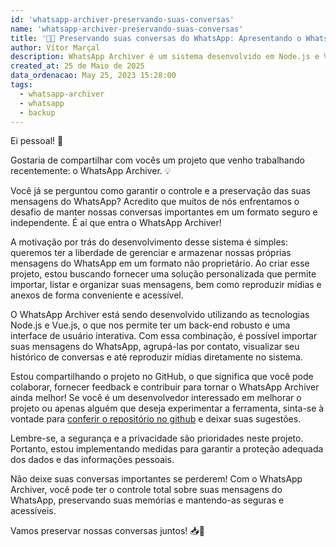 ```yaml
---
id: 'whatsapp-archiver-preservando-suas-conversas'
name: 'whatsapp-archiver-preservando-suas-conversas'
title: '📱💬 Preservando suas conversas do WhatsApp: Apresentando o WhatsApp Archiver 💬📱'
author: Vítor Marçal
description: WhatsApp Archiver é um sistema desenvolvido em Node.js e Vue.js que permite importar, organizar e reproduzir mensagens do WhatsApp. Com o objetivo de preservar suas conversas, o projeto oferece controle independente sobre os dados, facilitando a realização de backups e mantendo suas mensagens em um formato não proprietário.
created_at: 25 de Maio de 2025
data_ordenacao: May 25, 2023 15:28:00
tags:
  - whatsapp-archiver
  - whatsapp
  - backup
---
```



Ei pessoal! 🌟

Gostaria de compartilhar com vocês um projeto que venho trabalhando recentemente: o WhatsApp Archiver. 💡

Você já se perguntou como garantir o controle e a preservação das suas mensagens do WhatsApp? Acredito que muitos de nós enfrentamos o desafio de manter nossas conversas importantes em um formato seguro e independente. É aí que entra o WhatsApp Archiver!

A motivação por trás do desenvolvimento desse sistema é simples: queremos ter a liberdade de gerenciar e armazenar nossas próprias mensagens do WhatsApp em um formato não proprietário. Ao criar esse projeto, estou buscando fornecer uma solução personalizada que permite importar, listar e organizar suas mensagens, bem como reproduzir mídias e anexos de forma conveniente e acessível.

O WhatsApp Archiver está sendo desenvolvido utilizando as tecnologias Node.js e Vue.js, o que nos permite ter um back-end robusto e uma interface de usuário interativa. Com essa combinação, é possível importar suas mensagens do WhatsApp, agrupá-las por contato, visualizar seu histórico de conversas e até reproduzir mídias diretamente no sistema.

Estou compartilhando o projeto no GitHub, o que significa que você pode colaborar, fornecer feedback e contribuir para tornar o WhatsApp Archiver ainda melhor! Se você é um desenvolvedor interessado em melhorar o projeto ou apenas alguém que deseja experimentar a ferramenta, sinta-se à vontade para <a href="https://github.com/vitormarcal/whatsapp-archiver" target="_blank" rel="noopener noreferrer">conferir o repositório no github</a> e deixar suas sugestões.

Lembre-se, a segurança e a privacidade são prioridades neste projeto. Portanto, estou implementando medidas para garantir a proteção adequada dos dados e das informações pessoais.

Não deixe suas conversas importantes se perderem! Com o WhatsApp Archiver, você pode ter o controle total sobre suas mensagens do WhatsApp, preservando suas memórias e mantendo-as seguras e acessíveis.

Vamos preservar nossas conversas juntos! 📥💬
